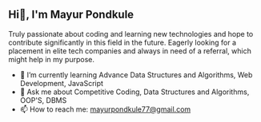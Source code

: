  ##                                                 Hi👋, I'm Mayur Pondkule

Truly passionate about coding and learning new technologies and hope to contribute significantly in this field in the future. Eagerly looking for a placement in elite tech companies and always in need of a referral, which might help in my purpose.


- 🌱 I’m currently learning Advance Data Structures and Algorithms, Web Development, JavaScript
- 💬 Ask me about Competitive Coding, Data Structures and Algorithms, OOP'S, DBMS
- 📫 How to reach me: mayurpondkule77@gmail.com



